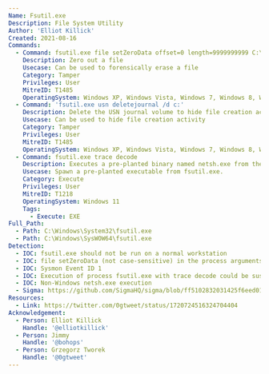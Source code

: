 ```yaml
---
Name: Fsutil.exe
Description: File System Utility
Author: 'Elliot Killick'
Created: 2021-08-16
Commands:
  - Command: fsutil.exe file setZeroData offset=0 length=9999999999 C:\Windows\Temp\payload.dll
    Description: Zero out a file
    Usecase: Can be used to forensically erase a file
    Category: Tamper
    Privileges: User
    MitreID: T1485
    OperatingSystem: Windows XP, Windows Vista, Windows 7, Windows 8, Windows 8.1, Windows 10
  - Command: 'fsutil.exe usn deletejournal /d c:'
    Description: Delete the USN journal volume to hide file creation activity
    Usecase: Can be used to hide file creation activity
    Category: Tamper
    Privileges: User
    MitreID: T1485
    OperatingSystem: Windows XP, Windows Vista, Windows 7, Windows 8, Windows 8.1, Windows 10
  - Command: fsutil.exe trace decode
    Description: Executes a pre-planted binary named netsh.exe from the current directory.
    Usecase: Spawn a pre-planted executable from fsutil.exe.
    Category: Execute
    Privileges: User
    MitreID: T1218
    OperatingSystem: Windows 11
    Tags:
      - Execute: EXE
Full_Path:
  - Path: C:\Windows\System32\fsutil.exe
  - Path: C:\Windows\SysWOW64\fsutil.exe
Detection:
  - IOC: fsutil.exe should not be run on a normal workstation
  - IOC: file setZeroData (not case-sensitive) in the process arguments
  - IOC: Sysmon Event ID 1
  - IOC: Execution of process fsutil.exe with trace decode could be suspicious
  - IOC: Non-Windows netsh.exe execution
  - Sigma: https://github.com/SigmaHQ/sigma/blob/ff5102832031425f6eed011dd3a2e62653008c94/rules/windows/process_creation/proc_creation_win_susp_fsutil_usage.yml
Resources:
  - Link: https://twitter.com/0gtweet/status/1720724516324704404
Acknowledgement:
  - Person: Elliot Killick
    Handle: '@elliotkillick'
  - Person: Jimmy
    Handle: '@bohops'
  - Person: Grzegorz Tworek
    Handle: '@0gtweet'
---
```


